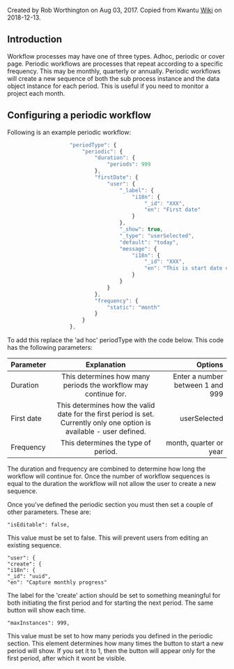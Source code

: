 Created by Rob Worthington on Aug 03, 2017. Copied from Kwantu [Wiki](http://w.kwantu.net/display/CON/How+to+configure+a+periodic+workflow) on 2018-12-13.

## Introduction

Workflow processes may have one of three types.  Adhoc, periodic or cover page.  Periodic workflows are processes that repeat according to a specific frequency.  This may be monthly, quarterly or annually.  Periodic workflows will create a new sequence of both the sub process instance and the data object instance for each period.  This is useful if you need to monitor a project each month.

## Configuring a periodic workflow

Following is an example periodic workflow:

```javaScript
                    "periodType": {
                        "periodic": {
                            "duration": {
                                "periods": 999
                            },
                            "firstDate": {
                                "user": {
                                    "_label": {
                                        "i18n": {
                                            "_id": "XXX",
                                            "en": "First date"
                                        }
                                    },
                                    "_show": true,
                                    "_type": "userSelected",
                                    "default": "today",
                                    "message": {
                                        "i18n": {
                                            "_id": "XXX",
                                            "en": "This is start date of period"
                                        }
                                    }
                                }
                            },
                            "frequency": {
                                "static": "month"
                            }
                        }
                    },
```

To add this replace the 'ad hoc' periodType with the code below.  This code has the following parameters:

| Parameter        | Explanation           | Options  |
| ------------- |:-------------:| -----:|
| Duration | This determines how many periods the workflow may continue for. | Enter a number between 1 and 999 |
| First date | This determines how the valid date for the first period is set.  Currently only one option is available - user defined. | userSelected |
| Frequency | This determines the type of period.  | month, quarter or year |

The duration and frequency are combined to determine how long the workflow will continue for.  Once the number of workflow sequences is equal to the duration the workflow will not allow the user to create a new sequence.

Once you've defined the periodic section you must then set a couple of other parameters.  These are:

```"isEditable": false,```

This value must be set to false.  This will prevent users from editing an existing sequence.

```"initiate": {
"user": {
"create": {
"i18n": {
"_id": "uuid",
"en": "Capture monthly progress"
```

The label for the 'create' action should be set to something meaningful for both initiating the first period and for starting the next period.  The same button will show each time.

```"maxInstances": 999,```

This value must be set to how many periods you defined in the periodic section.  This element determines how many times the button to start a new period will show.  If you set it to 1, then the button will appear only for the first period, after which it wont be visible.
